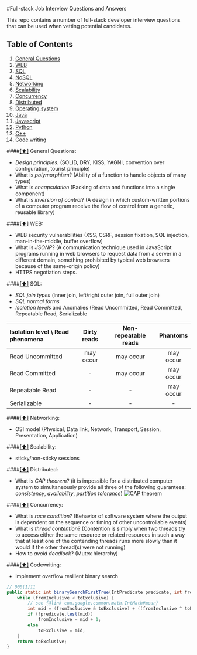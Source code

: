 #Full-stack Job Interview Questions and Answers

This repo contains a number of full-stack developer interview questions that can be used when vetting potential candidates.

## <a name='toc'>Table of Contents</a>

  1. [General Questions](#general)
  1. [WEB](#web)
  1. [SQL](#sql)
  1. [NoSQL](#nosql)
  1. [Networking](#networking)
  1. [Scalability](#scalability)
  1. [Concurrency](#concurrency)
  1. [Distributed](#distributed)
  1. [Operating system](#os)
  1. [Java](#java)
  1. [Javascript](#javascript)
  1. [Python](#python)
  1. [C++](#cpp)
  1. [Code writing](#code)

####[[⬆]](#toc) <a name='general'>General Questions:</a>

* *Design principles*. (SOLID, DRY, KISS, YAGNI, convention over configuration, tourist principle)
* What is *polymorphism*? (Ability of a function to handle objects of many types)
* What is *encapsulation* (Packing of data and functions into a single component)
* What is *inversion of control*? (A design in which custom-written portions of a computer program receive the flow of control from a generic, reusable library)

####[[⬆]](#toc) <a name='web'>WEB:</a>

* WEB security vulnerabilities (XSS, CSRF, session fixation, SQL injection, man-in-the-middle, buffer overflow)
* What is *JSONP*? (A communication technique used in JavaScript programs running in web browsers to request data from a server in a different domain, something prohibited by typical web browsers because of the same-origin policy)
* HTTPS negotiation steps.

####[[⬆]](#toc) <a name='sql'>SQL:</a>

* *SQL join types* (inner join, left/right outer join, full outer join)
* *SQL normal forms*
* *Isolation levels* and Anomalies (Read Uncommitted, Read Committed, Repeatable Read, Serializable

|Isolation level \ Read phenomena|Dirty reads|Non-repeatable reads|Phantoms|
|:---------------|:-------:|:-------:|:-------:|
|Read Uncommitted|may occur|may occur|may occur|
|Read Committed  |-        |may occur|may occur|
|Repeatable Read |-        |-        |may occur|
|Serializable    |-        |-        |-        |

####[[⬆]](#networking) <a name='networking'>Networking:</a>
* OSI model (Physical, Data link, Network, Transport, Session, Presentation, Application)

####[[⬆]](#scalability) <a name='scalability'>Scalability:</a>
* sticky/non-sticky sessions

####[[⬆]](#distributed) <a name='general'>Distributed:</a>
* What is *CAP theorem*? (it is impossible for a distributed computer system to simultaneously provide all three of the following guarantees: *consistency*, *availability*, *partition tolerance*) ![CAP theorem](http://guide.couchdb.org/draft/consistency/01.png "CAP theorem")

####[[⬆]](#toc) <a name='concurrency'>Concurrency:</a>

* What is *race condition*? (Behavior of software system where the output is dependent on the sequence or timing of other uncontrollable events)
* What is *thread contention*? (Contention is simply when two threads try to access either the same resource or related resources in such a way that at least one of the contending threads runs more slowly than it would if the other thread(s) were not running)
* How to *avoid deadlock*? (Mutex hierarchy)

####[[⬆]](#toc) <a name='codewriting'>Codewriting:</a>

* Implement overflow resilient binary search
```java
// 000[1]11
public static int binarySearchFirstTrue(IntPredicate predicate, int fromInclusive, int toExclusive) {
    while (fromInclusive < toExclusive) {
        // see {@link com.google.common.math.IntMath#mean}
        int mid = (fromInclusive & toExclusive) + ((fromInclusive ^ toExclusive) >> 1);
        if (!predicate.test(mid))
            fromInclusive = mid + 1;
        else
            toExclusive = mid;
    }
    return toExclusive;
}
```
